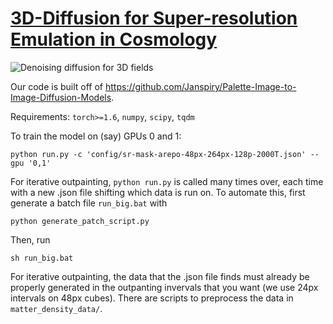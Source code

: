 # [3D-Diffusion for Super-resolution Emulation in Cosmology](https://arxiv.org/pdf/2311.05217.pdf)

![Denoising diffusion for 3D fields](https://github.com/adamrouhiainen/3D-Diffusion/blob/main/diffusion_example.png)

Our code is built off of https://github.com/Janspiry/Palette-Image-to-Image-Diffusion-Models.

Requirements:  `torch>=1.6`, `numpy`, `scipy`, `tqdm`

To train the model on (say) GPUs 0 and 1:

`python run.py -c 'config/sr-mask-arepo-48px-264px-128p-2000T.json' --gpu '0,1'`

For iterative outpainting, `python run.py` is called many times over, each time with a new .json file shifting which data is run on. To automate this, first generate a batch file `run_big.bat` with

`python generate_patch_script.py`

Then, run

`sh run_big.bat`

For iterative outpainting, the data that the .json file finds must already be properly generated in the outpanting invervals that you want (we use 24px intervals on 48px cubes). There are scripts to preprocess the data in `matter_density_data/`.
